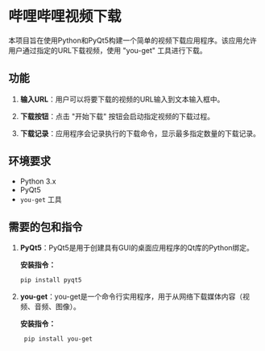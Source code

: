 # 哔哩哔哩视频下载

本项目旨在使用Python和PyQt5构建一个简单的视频下载应用程序。该应用允许用户通过指定的URL下载视频，使用 "you-get" 工具进行下载。

## 功能

1. **输入URL**：用户可以将要下载的视频的URL输入到文本输入框中。

2. **下载按钮**：点击 "开始下载" 按钮会启动指定视频的下载过程。

3. **下载记录**：应用程序会记录执行的下载命令，显示最多指定数量的下载记录。

## 环境要求

- Python 3.x
- PyQt5
- `you-get` 工具

## 需要的包和指令

1. **PyQt5**：PyQt5是用于创建具有GUI的桌面应用程序的Qt库的Python绑定。

   **安装指令：**
   
    ```bash
    pip install pyqt5

2. **you-get**：you-get是一个命令行实用程序，用于从网络下载媒体内容（视频、音频、图像）。

   **安装指令：**
   ```bash
    pip install you-get